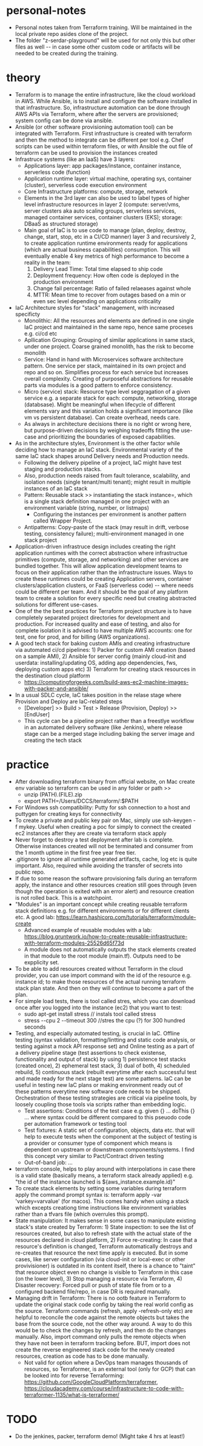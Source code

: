 # personal-notes

* Personal notes taken from Terraform training. Will be maintained in the local private repo asides clone of the project.
* The folder "z-serdar-playground" will be used for not only this but other files as well -- in case some other custom code or artifacts will be needed to be created during the training.

# theory
* Terraform is to manage the entire infrastructure, like the cloud workload in AWS. While Ansible, is to install and configure the software installed in that infrastructure. So, infrastructure automation can be done through AWS APIs via Terraform, where after the servers are provisioned; system config can be done via ansible.
* Ansible (or other software provisioning automation tool) can be integrated with Terraform. First infrastructure is created with terraform and then the method to integrate can be different per tool e.g. Chef scripts can be used within terraform files, or with Ansible the out file of terraform can be used to provision the instances created
* Infrastruce systems (like an IaaS) have 3 layers: 
    * Applications layer: app packages/instance, container instance, serverless code (function)
    * Application runtime layer: virtual machine, operating sys, container (cluster), serverless code execution environment
    * Core Infrastructure platforms: compute, storage, network
    * Elements in the 3rd layer can also be used to label types of higher level infrastructure resources in layer 2 (compute: server/vms, server clusters aka auto scaling groups, serverless services, managed container services, container clusters (EKS); storage: DBaaS as structured storage)
    * Main goal of IaC is to use code to manage (plan, deploy, destroy, change, start, stop, etc in a CI/CD manner) layer 3 and recursively 2, to create application runtime environments ready for applications (which are actual business capabilities) consumption. This will eventually enable 4 key metrics of high performance to become a reality in the team:
        1. Delivery Lead Time: Total time elapsed to ship code
        2. Deployment frequency: How often code is deployed in the production environment
        3. Change fail percentage: Ratio of failed relaeases against whole
        4. MTTR: Mean time to recover from outages based on a min or even sec level depending on applications criticality
* IaC Architecture styles for "stack" management, with increased specificty
    * Monolithic: All the resources and elements are defined in one single IaC project and maintained in the same repo, hence same proceses e.g. ci/cd etc
    * Apllication Grouping: Grouping of similar applications in same stack, under one project. Coarse grained monolith, has the risk to become monolith
    * Service: Hand in hand with Microservices software architecture pattern. One service per stack, maintained in its own project and repo and so on. Simplifies process for each service but increases overall complexity. Creating of purposeful abstractions for reusable parts via modules is a good pattern to enforce consistency.
    * Micro (service) stack: Resource type level seggragation of a given service e.g. a separate stack for each: compute, networking, storage (databsase). Might be meaningful when lifecycle of different elements vary and this variation holds a significant importance (like vm vs persistent database). Can create overhead, needs care.
    * As always in architecture decisions there is no right or wrong here, but purpose-driven decisions by weighing tradeoffs fitting the use-case and prioritizing the boundaries of exposed capabilities.
* As in the architecture styles, Environment is the other factor while deciding how to manage an IaC stack. Environmental variety of the same IaC stack shapes around Delivery needs and Production needs.
    * Following the delivery pipeline of a project, IaC might have test staging and production stacks.
    * Also, production needs raised from fault tolerance, scalability, and isolation needs (single tenant/multi tenant); might result in multiple instances of an IaC stack
    * Pattern: Reusable stack >> instantiating the stack instance=, which is a single stack definition managed in one project with an environment variable (string, number, or listmaps)
        * Configuring the instances per environment is another pattern called Wrapper Project.
    * Antipatterns: Copy-paste of the stack (may result in drift, verbose testing, consistency failure); multi-environment managed in one stack project
* Application-driven infrastruce design includes creating the right application runtimes with the correct abstraction where infrastructue primitives (compute, storage, and networking) and other services are bundled together. This will allow application development teams to focus on their application rather than the infrastructure issues. Ways to create these runtimes could be creating Application servers, container clusters/application clusters, or FaaS (serverless code) -- where needs could be different per team. And it should be the goal of any platform team to create a solution for every specific need but creating abstracted solutions for different use-cases.
* One of the the best practices for Terraform project structure is to have completely separated project directories for development and production. For increased quality and ease of testing, and also for complete isolation it is advised to have multiple AWS accounts: one for test, one for prod, and for billing (AWS organizations).
* A good tech stack for baking custom AMIs and creating infrastructure via automated ci/cd pipelines: 1) Packer for custom AMI creation (based on a sample AMI), 2) Ansible for server config (mainly cloud-init and userdata: installing/updating OS, adding app dependencies, fws, deploying custom apps etc) 3) Terraform for creating stack resources in the destination cloud platform
    * https://computingforgeeks.com/build-aws-ec2-machine-images-with-packer-and-ansible/
* In a usual SDLC cycle, IaC takes position in the relase stage where Provision and Deploy are IaC-related steps
    * [Developer] >> Build > Test > Release (Provision, Deploy) >> [EndUser]
    * This cycle can be a pipeline project rather than a freestlye workflow in an automated delivery software (like Jenkins), where release stage can be a merged stage including baking the server image and creating the tech stack

# practice 
* After downloading terraform binary from official website, on Mac create env variable so terraform can be used in any folder or path >>
    * unzip (PATH).(FILE).zip
    * export PATH=/Users/DCCS/terraform/:$PATH
* For Windows ssh compatibility: Putty for ssh connection to a host and puttygen for creating keys for connectivity
* To create a private and public key pair on Mac, simply use ssh-keygen -f mykey. Useful when creating a poc for simply to connect the created ec2 instances after they are create via terraform stack apply
* Never forget to destroy a test deployment after lab is complete. Otherwise instances created will not be terminated and consumer from the 1 month uptime in the first free year free tier.
* .gitignore to ignore all runtime generated artifacts, cache, log etc is quite important. Also, required while avoiding the transfer of secrets into public repo.
* If due to some reason the software provisioning fails during an terraform apply, the instance and other resources creation still goes through (even though the operation is exited with an error alert) and resource creation is not rolled back. This is a watchpoint.
* "Modules" is an important concept while creating reusable terraform stack definitions e.g. for different environments or for different clients etc. A good lab: https://learn.hashicorp.com/tutorials/terraform/module-create
    * Advanced example of reusable modules with a lab: https://blog.gruntwork.io/how-to-create-reusable-infrastructure-with-terraform-modules-25526d65f73d
    * A module does not automatically outputs the stack elements created in that module to the root module (main.tf). Outputs need to be expplicity set.
* To be able to add resources created without Terraform in the cloud provider, you can use import command with the id of the resource e.g. instance id; to make those resources of the actual running terraform stack plan state. And then on they will continue to become a part of the plan.
* For simple load tests, there is tool called stres, which you can download once after you logged into the instance (ec2) that you want to test: 
    * sudo apt-get install stress // instals tool called stress
    * stress --cpu 2 --timeout 300 //stres the cpu (?) for 300 hundred seconds 
* Testing, and especially automated testing, is crucial in IaC. Offline testing (syntax validation, formatting/lintting and static code analysis, or testing against a mock API response set) and Online testing as a part of a delivery pipeline stage (test assertions to check existense, functionality and output of stack) by using 1) persistence test stacks (created once), 2) ephemeral test stack, 3) dual of both, 4) scheduled rebuild, 5) continuous stack (rebuilt everytime after each successful test and made ready for the next stage test) are some patterns. IaC can be useful in testing new IaC plans or making environment ready out of these patterns everytime new software code needs to be shipped. Orchestration of these testing strategies are critical via pipeline tools, by loosely coupling those tools via scripts rather than embedding logic.
    * Test assertions: Conditions of the test case e.g. given {} ... doThis {} ... where syntax could be different compared to this pseuodo code per automation framework or testing tool
    * Test fixtures: A static set of configuration, objects, data etc. that will help to execute tests when the component at the subject of testing is a provider or consumer type of component which means is dependent on upstream or downstream components/systems. I find this concept very similar to Pact/Contract driven testing
    * Out-of-band job: ...
* terraform console, helps to play around with interpolations in case there is a valid state (basically means, a terraform stack already applied) e.g. "the id of the instance launched is ${aws_instance.example.id}"
* To create stack elements by setting some variables during terraform apply the command prompt syntax is: terraform apply -var 'varkey=varvalue' (for macos). This comes handy when using a stack which excepts creationg time instructions like environment variables rather than a tfvars file (which overrules this prompt).
* State manipulation: It makes sense in some cases to manipulate existing stack's state created by Terraform: 1) State inspection: to see the list of resources created, but also to refresh state with the actual state of the resources declared in cloud platform, 2) Force re-creating: In case that a resource's definition is changed, Terraform automatically destroys and re-creates that resource the next time apply is executed. But in some cases, like server configuration (via cloud-init or local-exec or other provivisioner) is outdated in its content itself, there is a chance to "taint" that resource object even no change is visible to Terraform in this case (on the lower level), 3) Stop managing a resource via Terraform, 4) Disaster recovery: Forced pull or push of state file from or to a configured backend file/repo, in case DR is required manually.
* Managing drift in Terraform: There is no ootb feature in Terraform to update the original stack code config by taking the real world config as the source. Terraform commands (refresh, apply -refresh-only etc) are helpful to reconcile the code against the remote objects but takes the base from the source code, not the other way around. A way to do this would be to check the changes by refresh, and then do the changes manually. Also, import command only pulls the remote objects when they have not been in terraform tracking before. BUT, import does not create the reverse engineered stack code for the newly created resources, creation as code has to be done manually.
    * Not valid for option where a DevOps team manages thousands of resources, so Terraformer, is an external tool (only for GCP) that can be looked into for reverse Terraforming: https://github.com/GoogleCloudPlatform/terraformer, https://cloudacademy.com/course/infrastructure-to-code-with-terraformer-1135/what-is-terraformer/

# TODO 
- Do the jenkines, packer, terraform demo! (Might take 4 hrs at least!)

